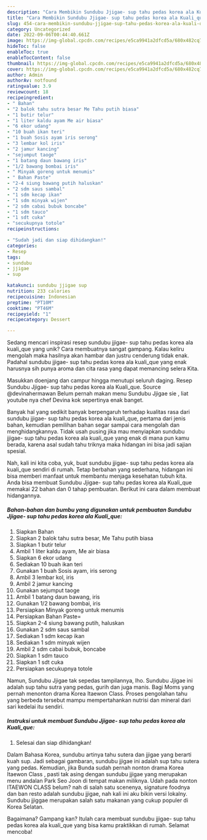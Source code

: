```yaml
---
description: "Cara Membikin Sundubu Jjigae- sup tahu pedas korea ala Kuali_que yang Bisa Manjain Lidah"
title: "Cara Membikin Sundubu Jjigae- sup tahu pedas korea ala Kuali_que yang Bisa Manjain Lidah"
slug: 454-cara-membikin-sundubu-jjigae-sup-tahu-pedas-korea-ala-kuali-que-yang-bisa-manjain-lidah
category: Uncategorized
date: 2022-09-06T00:44:40.661Z
image: https://img-global.cpcdn.com/recipes/e5ca9941a2dfcd5a/680x482cq70/sundubu-jjigae-sup-tahu-pedas-korea-ala-kuali_que-foto-resep-utama.jpg
hideToc: false
enableToc: true
enableTocContent: false
thumbnail: https://img-global.cpcdn.com/recipes/e5ca9941a2dfcd5a/680x482cq70/sundubu-jjigae-sup-tahu-pedas-korea-ala-kuali_que-foto-resep-utama.jpg
cover: https://img-global.cpcdn.com/recipes/e5ca9941a2dfcd5a/680x482cq70/sundubu-jjigae-sup-tahu-pedas-korea-ala-kuali_que-foto-resep-utama.jpg
author: Admin
authorAv: notfound
ratingvalue: 3.9
reviewcount: 18
recipeingredient:
- " Bahan"
- "2 balok tahu sutra besar Me Tahu putih biasa"
- "1 butir telur"
- "1 liter kaldu ayam Me air biasa"
- "6 ekor udang"
- "10 buah ikan teri"
- "1 buah Sosis ayam iris serong"
- "3 lembar kol iris"
- "2 jamur kancing"
- "sejumput taoge"
- "1 batang daun bawang iris"
- "1/2 bawang bombai iris"
- " Minyak goreng untuk menumis"
- " Bahan Paste"
- "2-4 siung bawang putih haluskan"
- "2 sdm saus sambal"
- "1 sdm kecap ikan"
- "1 sdm minyak wijen"
- "2 sdm cabai bubuk boncabe"
- "1 sdm tauco"
- "1 sdt cuka"
- "secukupnya totole"
recipeinstructions:

- "Sudah jadi dan siap dihidangkan!"
categories:
- Resep
tags:
- sundubu
- jjigae
- sup

katakunci: sundubu jjigae sup 
nutrition: 233 calories
recipecuisine: Indonesian
preptime: "PT10M"
cooktime: "PT46M"
recipeyield: "1"
recipecategory: Dessert

---
```





Sedang mencari inspirasi resep sundubu jjigae- sup tahu pedas korea ala kuali_que yang unik? Cara membuatnya sangat gampang. Kalau keliru mengolah maka hasilnya akan hambar dan justru cenderung tidak enak. Padahal sundubu jjigae- sup tahu pedas korea ala kuali_que yang enak harusnya sih punya aroma dan cita rasa yang dapat memancing selera Kita.





Masukkan doenjang dan campur hingga menutupi seluruh daging. Resep Sundubu Jjigae- sup tahu pedas korea ala Kuali_que. Source @devinahermawan Belum pernah makan menu Sundubu Jjigae sie , liat youtube nya chef Devina kok sepertinya enak banget.

Banyak hal yang sedikit banyak berpengaruh terhadap kualitas rasa dari sundubu jjigae- sup tahu pedas korea ala kuali_que, pertama dari jenis bahan, kemudian pemilihan bahan segar sampai cara mengolah dan menghidangkannya. Tidak usah pusing jika mau menyiapkan sundubu jjigae- sup tahu pedas korea ala kuali_que yang enak di mana pun kamu berada, karena asal sudah tahu triknya maka hidangan ini bisa jadi sajian spesial.






Nah, kali ini kita coba, yuk, buat sundubu jjigae- sup tahu pedas korea ala kuali_que sendiri di rumah. Tetap berbahan yang sederhana, hidangan ini bisa memberi manfaat untuk membantu menjaga kesehatan tubuh kita. Anda bisa membuat Sundubu Jjigae- sup tahu pedas korea ala Kuali_que memakai 22 bahan dan 0 tahap pembuatan. Berikut ini cara dalam membuat hidangannya.

<!--inarticleads1-->

##### Bahan-bahan dan bumbu yang digunakan untuk pembuatan Sundubu Jjigae- sup tahu pedas korea ala Kuali_que:

1. Siapkan  Bahan
1. Siapkan 2 balok tahu sutra besar, Me Tahu putih biasa
1. Siapkan 1 butir telur
1. Ambil 1 liter kaldu ayam, Me air biasa
1. Siapkan 6 ekor udang
1. Sediakan 10 buah ikan teri
1. Gunakan 1 buah Sosis ayam, iris serong
1. Ambil 3 lembar kol, iris
1. Ambil 2 jamur kancing
1. Gunakan sejumput taoge
1. Ambil 1 batang daun bawang, iris
1. Gunakan 1/2 bawang bombai, iris
1. Persiapkan  Minyak goreng untuk menumis
1. Persiapkan  Bahan Paste=
1. Siapkan 2-4 siung bawang putih, haluskan
1. Gunakan 2 sdm saus sambal
1. Sediakan 1 sdm kecap ikan
1. Sediakan 1 sdm minyak wijen
1. Ambil 2 sdm cabai bubuk, boncabe
1. Siapkan 1 sdm tauco
1. Siapkan 1 sdt cuka
1. Persiapkan secukupnya totole


Namun, Sundubu Jjigae tak sepedas tampilannya, lho. Sundubu Jjigae ini adalah sup tahu sutra yang pedas, gurih dan juga manis. Bagi Moms yang pernah menonton drama Korea Itaewon Class. Proses pengolahan tahu yang berbeda tersebut mampu mempertahankan nutrisi dan mineral dari sari kedelai itu sendiri. 

<!--inarticleads2-->

##### Instruksi untuk membuat Sundubu Jjigae- sup tahu pedas korea ala Kuali_que:


1. Selesai dan siap dihidangkan!

Dalam Bahasa Korea, sundubu artinya tahu sutera dan jjigae yang berarti kuah sup. Jadi sebagai gambaran, sundubu jjigae ini adalah sup tahu sutera yang pedas. Kemudian, jika Bunda sudah pernah nonton drama Korea Itaewon Class , pasti tak asing dengan sundubu jjigae yang merupakan menu andalan Park Seo Joon di tempat makan miliknya. Udah pada nonton ITAEWON CLASS belum? nah di salah satu scenenya, signature foodnya dan ban resto adalah sundubu jjigae, nah kali ini aku bikin versi lokalny. Sundubu jjiggae merupakan salah satu makanan yang cukup populer di Korea Selatan. 

Bagaimana? Gampang kan? Itulah cara membuat sundubu jjigae- sup tahu pedas korea ala kuali_que yang bisa kamu praktikkan di rumah. Selamat mencoba!
